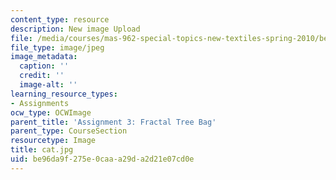 ```yaml
---
content_type: resource
description: New image Upload
file: /media/courses/mas-962-special-topics-new-textiles-spring-2010/be96da9f275e0caaa29da2d21e07cd0e_cat.jpg
file_type: image/jpeg
image_metadata:
  caption: ''
  credit: ''
  image-alt: ''
learning_resource_types:
- Assignments
ocw_type: OCWImage
parent_title: 'Assignment 3: Fractal Tree Bag'
parent_type: CourseSection
resourcetype: Image
title: cat.jpg
uid: be96da9f-275e-0caa-a29d-a2d21e07cd0e
---
```

